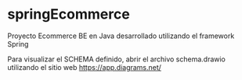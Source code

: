 # springEcommerce
Proyecto Ecommerce BE en Java desarrollado utilizando el framework Spring

Para visualizar el SCHEMA definido, abrir el archivo schema.drawio utilizando el sitio web https://app.diagrams.net/
